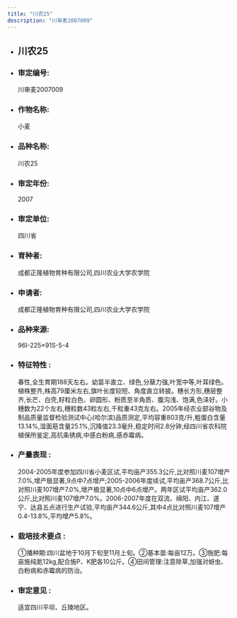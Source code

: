 ```yaml
---
title: "川农25"
description: "川审麦2007009"
---
```

* ## 川农25
* ###  审定编号:  
   川审麦2007009

*  ### 作物名称:  
   小麦

*   ###  品种名称: 
    川农25

*   ### 审定年份: 
    2007

*   ### 审定单位:  
    四川省

*   ### 育种者:  
    成都正隆植物育种有限公司,四川农业大学农学院

*   ### 申请者:  
    成都正隆植物育种有限公司,四川农业大学农学院

*   ### 品种来源:  
    96I-225×91S-5-4

*   ### 特征特性 : 
    春性,全生育期188天左右。幼苗半直立、绿色,分蘖力强,叶宽中等,叶耳绿色。植株整齐,株高79厘米左右,旗叶长度较短、角度直立转披。穗长方形,穗层整齐,长芒、白壳,籽粒白色、卵圆形、粉质至半角质、腹沟浅、饱满,色泽好。小穗数为22个左右,穗粒数43粒左右,千粒重43克左右。2005年经农业部谷物及制品质量监督检验测试中心(哈尔滨)品质测定,平均容重803克/升,粗蛋白含量13.14%,湿面筋含量25.1%,沉降值23.3毫升,稳定时间2.8分钟,经四川省农科院植保所鉴定,高抗条锈病,中感白粉病,感赤霉病。

*   ### 产量表现 : 
    2004-2005年度参加四川省小麦区试,平均亩产355.3公斤,比对照川麦107增产7.0%,增产极显著,9点中7点增产;2005-2006年度续试,平均亩产368.7公斤,比对照川麦107增产7.0%,增产极显著,10点中6点增产。两年区试平均亩产362.0公斤,比对照川麦107增产7.0%。2006-2007年度在双流、绵阳、内江、遂宁、达县五点进行生产试验,平均亩产344.6公斤,其中4点比对照川麦107增产0.4-13.8%,平均增产5.8%。

*   ### 栽培技术要点 : 
    ①播种期:四川盆地于10月下旬至11月上旬。②基本苗:每亩12万。③施肥:每亩施纯氮12kg,配合施P、K肥各10公斤。④田间管理:注意除草,加强对蚜虫、白粉病和赤霉病的防治。

*   ### 审定意见 : 
    适宜四川平坝、丘陵地区。
